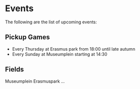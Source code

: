 
Events
======

The following are the list of upcoming events:

## Pickup Games

- Every Thursday at Erasmus park from 18:00 until late autumn
- Every Sunday at Museumplein starting at 14:30


## Fields

Museumplein
Erasmuspark
...
